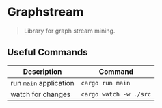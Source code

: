 # Graphstream

> Library for graph stream mining.

## Useful Commands

| Description | Command |
| --- | --- | 
| run `main` application | `cargo run main` |
| watch for changes | `cargo watch -w ./src` |